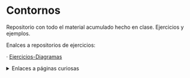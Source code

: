# Contornos

  Repositorio con todo el material acumulado hecho en clase. Ejercicios y ejemplos.
  
  Enalces a repositorios de ejercicios:
  
  · [Ejercicios-Diagramas](https://github.com/MateoCarballo/Ejercicios-Diagramas)
  
<details>
<summary>Enlaces a páginas curiosas</summary>

| Nombre |
|-----:|
|[Enlace para volver al repositorio del curso](https://github.com/MateoCarballo/Principal)| 
|[Información de varios lenguajes](https://devdocs.io/css/)|
|[Enlace sintaxis básica ficheros .md](https://docs.github.com/es/get-started/writing-on-github/getting-started-with-writing-and-formatting-on-github/basic-writing-and-formatting-syntax)|
|[Enlace Sintaxis ficheros markdown (.md)](https://daringfireball.net/projects/markdown/syntax)|
</details>
<!-- TO DO: añadir un resumen de pequeñas opciones con los archivos .md
      por ejemplo:
      .Añadir tablas 
      .Dar formato como un editor de código
      .Añadir TODOS y comentarios
      .Añadir una cita

      
      -->

